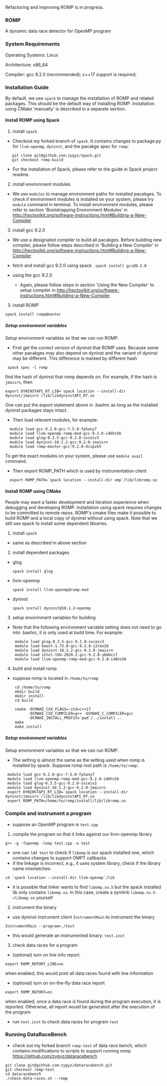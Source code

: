 Refactoring and improving ROMP is in progress.

### ROMP 
A dynamic data race detector for OpenMP program 

### System Requirements
Operating Systems: Linux

Architecture: x86_64

Compiler: gcc 9.2.0 (recommended); c++17 support is required;

### Installation Guide

By default, we use `spack` to manage the installation of ROMP and related packages.
This should be the default way of installing ROMP. Installation using CMake 'manually' 
is described in a separate section.

#### Install ROMP using Spack

1. install `spack`
* Checkout my forked branch of `spack`. It contains changes to package.py for `llvm-openmp`, `dyninst`, and 
the pacakge spec for `romp`:

```
   git clone git@github.com:zygyz/spack.git
   git checkout romp-build
```
* For the installation of Spack, please refer to the guide in Spack project readme. 

2. install environment modules 
* We use `modules` to manage environment paths for installed pacakges. To check if environment modules is installed
  on your system, please try `module` command in terminal. 
  To install environment modules, please refer to section 'Bootstrapping Environment Modules' in      http://hpctoolkit.org/software-instructions.html#Building-a-New-Compiler
  
3. install gcc 9.2.0
* We use a designated compiler to build all pacakges. Before building new compiler, please follow steps described in
  'Building a New Compiler' in http://hpctoolkit.org/software-instructions.html#Building-a-New-Compiler
  
* fetch and install gcc 9.2.0 using spack 
 ``` spack install gcc@9.2.0```
* using the gcc 9.2.0
  * Again, please follow steps in section 'Using the New Compiler' to setup compiler in 
  http://hpctoolkit.org/software-instructions.html#Building-a-New-Compiler
    
3. install ROMP
  ```
  spack install romp@master
  ```
##### Setup environment variables 
 Setup environment variables so that we can run ROMP.
 * First get the correct version of dyninst that ROMP uses. Because some other pacakges may also depend 
 on dyninst and the variant of dyninst may be different. This difference is marked by different hash 
 ```
  spack spec -l romp
 ```
 find the hash of dyninst that romp depends on. For example, if the hash is `jmaisrn`, then
 ```
 export DYNINSTAPI_RT_LIB=`spack location --install-dir dyninst/jmaisrn`/lib/libdyninstAPI_RT.so
 ```
 One can put the export statement above in .bashrc as long as the installed dyninst packages stays intact.
 * Then load relevant modules, for example: 
 ```
   module load gcc-9.2.0-gcc-7.5.0-fp5any7
   module load llvm-openmp-romp-mod-gcc-9.2.0-i46hs56
   module load glog-0.3.5-gcc-9.2.0-sxceiv3
   module load dyninst-10.1.2-gcc-9.2.0-jmaisrn
   module load romp-master-gcc-9.2.0-dcspvk5
 ```
 To get the exact modules on your system, please use `module avail` command. 
* Then export ROMP_PATH which is used by instrumentation client
 ```
   export ROMP_PATH=`spack location --install-dir omp`/lib/libromp.so
 ```
#### Install ROMP using CMake
People may want a faster development and iteration experience when debugging and developing ROMP. Installation using 
spack requires changes to be committed to remote repos. ROMP's cmake files make it possible to build ROMP and a local copy of dyninst without using spack. Note that we still use spack to install some dependent libraries.

1. install `spack`
*  same as described in above section
2. install dependent packages
* glog
  ```
  spack install glog
  ```
* llvm-openmp
  ```
  spack install llvm-openmp@romp-mod
  ```
* dyninst
  ```
  spack install dyninst@10.1.2~openmp
  ``` 
3. setup envorinment variables for building
* Note that the following environment variable setting does not need to go into .bashrc, it is only
  used at build time. For example: 
  ```
   module load glog-0.3.5-gcc-9.2.0-sxceiv3
   module load boost-1.72.0-gcc-9.2.0-j2rmx26
   module load dyninst-10.1.2-gcc-9.2.0-jmaisrn
   module load intel-tbb-2020.2-gcc-9.2.0-ybbbcc7
   module load llvm-openmp-romp-mod-gcc-9.2.0-i46hs56
  ```
4. build and install romp
* suppose romp is located in `/home/to/romp`
  ```
   cd /home/to/romp
   mkdir build
   mkdir install
   cd build
         
   cmake -DCMAKE_CXX_FLAGS=-std=c++17 
         -DCMAKE_CXX_COMPILER=g++ -DCMAKE_C_COMPILER=gcc 
         -DCMAKE_INSTALL_PREFIX=`pwd`/../install ..
   make
   make install
  ```
##### Setup environment variables 
Setup environment variables so that we can run ROMP. 
* The setting is almost the same as the setting used when romp is installed by spack.
  Suppose romp root path is `/home/to/romp`:
```
 module load gcc-9.2.0-gcc-7.5.0-fp5any7
 module load llvm-openmp-romp-mod-gcc-9.2.0-i46hs56
 module load glog-0.3.5-gcc-9.2.0-sxceiv3
 module load dyninst-10.1.2-gcc-9.2.0-jmaisrn
 export DYNINSTAPI_RT_LIB=`spack location --install-dir dyninst/jmaisrn`/lib/libdyninstAPI_RT.so
 export ROMP_PATH=/home/to/romp/install/lib/libromp.so
```

### Compile and instrument a program
* suppose an OpenMP program is `test.cpp`
1. compile the program so that it links against our llvm-openmp library
```
g++ -g -fopenmp -lomp test.cpp -o test
```
* one can `ldd test` to check if `libomp` is our spack installed one, which contains changes to support OMPT callbacks
* if the linkage is incorrect, e.g., it uses system library, check if the library name mismatches:
```
cd `spack location --install-dir llvm-openmp`/lib
```
* it is possible that linker wants to find `libomp.so.5` but the spack installed lib only contains `libomp.so`. In this case, create a symlink `libomp.so.5->libomp.so` yourself

2. instrument the binary
* use dyninst instrument client `InstrumentMain` to instrument the binary
```
InstrumentMain --program=./test
```
* this would generate an instrumented binary: `test.inst`
3. check data races for a program
* (optional) turn on line info report.
```
export ROMP_REPORT_LINE=on
```
when enabled, this would print all data races found with line information
* (optional) turn on on-the-fly data race report
```
export ROMP_REPORT=on
```
when enabled, once a data race is found during the program execution, it is reported. Otherwise,
all report would be generated after the execution of the program
* run `test.inst` to check data races for program `test`

### Running DataRaceBench
* check out my forked branch `romp-test` of data race bench, which contains modifications to scripts to support running romp
 https://github.com/zygyz/dataracebench 
```
git clone git@github.com:zygyz/dataracebench.git
git checkout romp-test
cd dataracebench
./check-data-races.sh --romp
```
